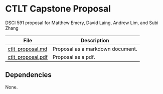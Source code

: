 # CTLT Capstone Proposal

DSCI 591 proposal for Matthew Emery, David Laing, Andrew Lim, and Subi Zhang

| File | Description |
| ---- | ----------- |
| [ctlt_proposal.md](https://github.ubc.ca/ubc-mds-2016/DSCI_591_prop_laing_david/blob/master/doc/ctlt_proposal.md) | Proposal as a markdown document. |
| [ctlt_proposal.pdf](https://github.ubc.ca/ubc-mds-2016/DSCI_591_prop_laing_david/blob/master/doc/ctlt_proposal.pdf) | Proposal as a pdf. |

## Dependencies

None.